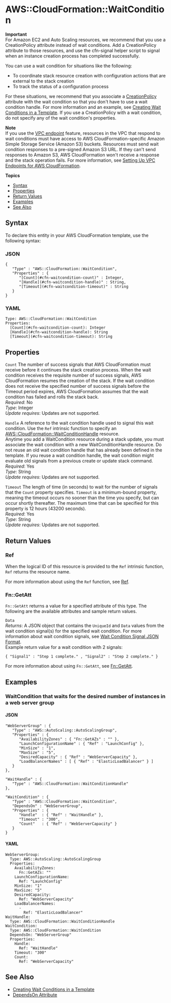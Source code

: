 # AWS::CloudFormation::WaitCondition<a name="aws-properties-waitcondition"></a>

**Important**  
For Amazon EC2 and Auto Scaling resources, we recommend that you use a CreationPolicy attribute instead of wait conditions\. Add a CreationPolicy attribute to those resources, and use the cfn\-signal helper script to signal when an instance creation process has completed successfully\.

You can use a wait condition for situations like the following:
+ To coordinate stack resource creation with configuration actions that are external to the stack creation
+ To track the status of a configuration process

For these situations, we recommend that you associate a [CreationPolicy](aws-attribute-creationpolicy.md) attribute with the wait condition so that you don't have to use a wait condition handle\. For more information and an example, see [Creating Wait Conditions in a Template](using-cfn-waitcondition.md)\. If you use a CreationPolicy with a wait condition, do not specify any of the wait condition's properties\.

**Note**  
If you use the [VPC endpoint](https://docs.aws.amazon.com/vpc/latest/userguide/vpc-endpoints.html) feature, resources in the VPC that respond to wait conditions must have access to AWS CloudFormation\-specific Amazon Simple Storage Service \(Amazon S3\) buckets\. Resources must send wait condition responses to a pre\-signed Amazon S3 URL\. If they can't send responses to Amazon S3, AWS CloudFormation won't receive a response and the stack operation fails\. For more information, see [Setting Up VPC Endpoints for AWS CloudFormation](cfn-vpce-bucketnames.md)\.

**Topics**
+ [Syntax](#aws-resource-cloudformation-waitcondition-syntax)
+ [Properties](#w4ab1c21c10d214c17)
+ [Return Values](#w4ab1c21c10d214c19)
+ [Examples](#w4ab1c21c10d214c21)
+ [See Also](#w4ab1c21c10d214c23)

## Syntax<a name="aws-resource-cloudformation-waitcondition-syntax"></a>

To declare this entity in your AWS CloudFormation template, use the following syntax:

### JSON<a name="aws-resource-cloudformation-waitcondition-syntax.json"></a>

```
{
   "Type" : "AWS::CloudFormation::WaitCondition",
   "Properties" : {
      "[Count](#cfn-waitcondition-count)" : Integer,
      "[Handle](#cfn-waitcondition-handle)" : String,
      "[Timeout](#cfn-waitcondition-timeout)" : String
   }
}
```

### YAML<a name="aws-resource-cloudformation-waitcondition-syntax.yaml"></a>

```
Type: AWS::CloudFormation::WaitCondition
Properties: 
  [Count](#cfn-waitcondition-count): Integer
  [Handle](#cfn-waitcondition-handle): String
  [Timeout](#cfn-waitcondition-timeout): String
```

## Properties<a name="w4ab1c21c10d214c17"></a>

`Count`  <a name="cfn-waitcondition-count"></a>
The number of success signals that AWS CloudFormation must receive before it continues the stack creation process\. When the wait condition receives the requisite number of success signals, AWS CloudFormation resumes the creation of the stack\. If the wait condition does not receive the specified number of success signals before the Timeout period expires, AWS CloudFormation assumes that the wait condition has failed and rolls the stack back\.  
*Required*: No  
*Type*: Integer  
*Update requires*: Updates are not supported\.

`Handle`  <a name="cfn-waitcondition-handle"></a>
A reference to the wait condition handle used to signal this wait condition\. Use the `Ref` intrinsic function to specify an [AWS::CloudFormation::WaitConditionHandle](aws-properties-waitconditionhandle.md) resource\.  
Anytime you add a WaitCondition resource during a stack update, you must associate the wait condition with a new WaitConditionHandle resource\. Do not reuse an old wait condition handle that has already been defined in the template\. If you reuse a wait condition handle, the wait condition might evaluate old signals from a previous create or update stack command\.  
*Required*: Yes  
*Type*: String  
*Update requires*: Updates are not supported\.

`Timeout`  <a name="cfn-waitcondition-timeout"></a>
The length of time \(in seconds\) to wait for the number of signals that the `Count` property specifies\. `Timeout` is a minimum\-bound property, meaning the timeout occurs no sooner than the time you specify, but can occur shortly thereafter\. The maximum time that can be specified for this property is 12 hours \(43200 seconds\)\.  
*Required*: Yes  
*Type*: String  
*Update requires*: Updates are not supported\.

## Return Values<a name="w4ab1c21c10d214c19"></a>

### Ref<a name="w4ab1c21c10d214c19b2"></a>

When the logical ID of this resource is provided to the `Ref` intrinsic function, `Ref` returns the resource name\.

For more information about using the `Ref` function, see [Ref](intrinsic-function-reference-ref.md)\.

### Fn::GetAtt<a name="w4ab1c21c10d214c19b4"></a>

`Fn::GetAtt` returns a value for a specified attribute of this type\. The following are the available attributes and sample return values\.

`Data`  
*Returns*: A JSON object that contains the `UniqueId` and `Data` values from the wait condition signal\(s\) for the specified wait condition\. For more information about wait condition signals, see [Wait Condition Signal JSON Format](using-cfn-waitcondition.md#using-cfn-waitcondition-signaljson)\.  
Example return value for a wait condition with 2 signals:  

```
{ "Signal1" : "Step 1 complete." , "Signal2" : "Step 2 complete." } 
```

For more information about using `Fn::GetAtt`, see [Fn::GetAtt](intrinsic-function-reference-getatt.md)\.

## Examples<a name="w4ab1c21c10d214c21"></a>

### WaitCondition that waits for the desired number of instances in a web server group<a name="w4ab1c21c10d214c21b2"></a>

#### JSON<a name="aws-resource-cloudformation-waitcondition-example.json"></a>

```
"WebServerGroup" : {
   "Type" : "AWS::AutoScaling::AutoScalingGroup",
   "Properties" : {
      "AvailabilityZones" : { "Fn::GetAZs" : "" },
      "LaunchConfigurationName" : { "Ref" : "LaunchConfig" },
      "MinSize" : "1",
      "MaxSize" : "5",
      "DesiredCapacity" : { "Ref" : "WebServerCapacity" },
      "LoadBalancerNames" : [ { "Ref" : "ElasticLoadBalancer" } ]
   }
},

"WaitHandle" : {
   "Type" : "AWS::CloudFormation::WaitConditionHandle"
},

"WaitCondition" : {
   "Type" : "AWS::CloudFormation::WaitCondition",
   "DependsOn" : "WebServerGroup",
   "Properties" : {
      "Handle"  : { "Ref" : "WaitHandle" },
      "Timeout" : "300",
      "Count"   : { "Ref" : "WebServerCapacity" }
   }
}
```

#### YAML<a name="aws-resource-cloudformation-waitcondition-example.yaml"></a>

```
WebServerGroup: 
  Type: AWS::AutoScaling::AutoScalingGroup
  Properties: 
    AvailabilityZones: 
      Fn::GetAZs: ""
    LaunchConfigurationName: 
      Ref: "LaunchConfig"
    MinSize: "1"
    MaxSize: "5"
    DesiredCapacity: 
      Ref: "WebServerCapacity"
    LoadBalancerNames: 
      - 
        Ref: "ElasticLoadBalancer"
WaitHandle: 
  Type: AWS::CloudFormation::WaitConditionHandle
WaitCondition: 
  Type: AWS::CloudFormation::WaitCondition
  DependsOn: "WebServerGroup"
  Properties: 
    Handle: 
      Ref: "WaitHandle"
    Timeout: "300"
    Count: 
      Ref: "WebServerCapacity"
```

## See Also<a name="w4ab1c21c10d214c23"></a>
+ [Creating Wait Conditions in a Template](using-cfn-waitcondition.md)
+ [DependsOn Attribute](aws-attribute-dependson.md)